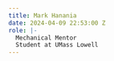 ```yaml
---
title: Mark Hanania
date: 2024-04-09 22:53:00 Z
role: |-
  Mechanical Mentor
  Student at UMass Lowell
---
```


